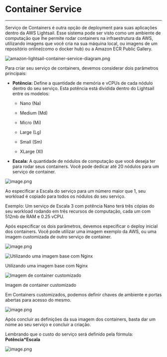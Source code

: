 # Container Service

---

Serviço de Containers é outra opção de deployment para suas aplicações dentro da AWS Lightsail. Esse sistema pode ser visto como um ambiente de computação que lhe permite rodar containers na infraestrutura da AWS, utilizando imagens que você cria na sua máquina local, ou imagens de um repositório online(como o docker hub) ou a Amazon ECR Public Gallery.

![amazon-lightsail-container-service-diagram.png](Container%20Service%20eea2bf6a0e1a4d63875a36f178265b14/amazon-lightsail-container-service-diagram.png)

Para criar seu serviço de containers, devemos considerar dois parâmetros principais:

- **Potência:** Define a quantidade de memória e vCPUs de cada nódulo dentro do seu serviço. Esta potência está dividida dentro do Lightsail entre os modelos:
    
    
    - Nano (Na)
    - Medium (Md)
    
    - Micro (Mi)
    - Large (Lg)
    
    - Small (Sm)
    - XLarge (Xl)
- **Escala:** A quantidade de nódulos de computação que você deseja ter para rodar seus containers. Você pode dedicar até 20 nódulos para um serviço de container.

![image.png](Container%20Service%20eea2bf6a0e1a4d63875a36f178265b14/image.png)

Ao especificar a Escala do serviço para um número maior que 1, seu workload é copiado para todos os nódulos do seu serviço. 

Exemplo: Um serviço de Escala 3 com potência Nano terá três cópias do seu workload rodando em três recursos de computação, cada um com 512mb de RAM e 0.25 vCPU.

Após especificar os dois parâmetros, devemos especificar o deploy inicial dos containers. Você pode utilizar uma imagem exemplo da AWS, ou uma imagem customizada de outro serviço de container.

![image.png](Container%20Service%20eea2bf6a0e1a4d63875a36f178265b14/image%201.png)

![Utilizando uma imagem base com Nginx](Container%20Service%20eea2bf6a0e1a4d63875a36f178265b14/image%202.png)

Utilizando uma imagem base com Nginx

![Imagem de container customizado](Container%20Service%20eea2bf6a0e1a4d63875a36f178265b14/image%203.png)

Imagem de container customizado

Em Containers customizados, podemos definir chaves de ambiente e portas abertas para acesso do mesmo.

![image.png](Container%20Service%20eea2bf6a0e1a4d63875a36f178265b14/image%204.png)

Após concluir as definições da sua imagem dos containers, basta dar um nome ao seu serviço e concluir a criação. 

Lembrando que o custo do serviço será definido pela fórmula: **Potência*Escala**

![image.png](Container%20Service%20eea2bf6a0e1a4d63875a36f178265b14/image%205.png)